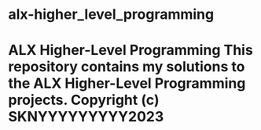 # alx-higher_level_programming
# ALX Higher-Level Programming  This repository contains my solutions to the ALX Higher-Level Programming projects.  Copyright (c) SKNYYYYYYYYY2023

